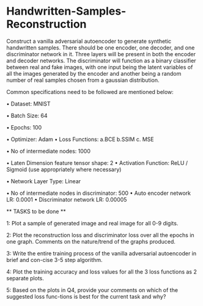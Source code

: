 # Handwritten-Samples-Reconstruction

Construct a vanilla adversarial autoencoder to generate synthetic handwritten samples. There should be one encoder, one decoder, and one discriminator network in it. Three layers will be present in both the encoder and decoder networks. The discriminator will function as a binary classifier between real and fake images, with one input being the latent variables of all the images generated by the encoder and another being a random number of real samples chosen from a gaussian distribution.

Common specifications need to be followed are mentioned below:

• Dataset: MNIST

• Batch Size: 64

• Epochs: 100

• Optimizer: Adam • Loss Functions: a.BCE b.SSIM c. MSE

• No of intermediate nodes: 1000

• Laten Dimension feature tensor shape: 2 • Activation Function: ReLU / Sigmoid (use appropriately where necessary)

• Network Layer Type: Linear

• No of intermediate nodes in discriminator: 500 • Auto encoder network LR: 0.0001 • Discriminator network LR: 0.00005

** TASKS to be done **

1: Plot a sample of generated image and real image for all 0-9 digits.

2: Plot the reconstruction loss and discriminator loss over all the epochs in one graph. Comments on the nature/trend of the graphs produced. 

3: Write the entire training process of the vanilla adversarial autoencoder in brief and con-cise 3-5 step algorithm. 

4: Plot the training accuracy and loss values for all the 3 loss functions as 2 separate plots. 

5: Based on the plots in Q4, provide your comments on which of the suggested loss func-tions is best for the current task and why?
